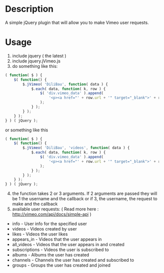 # Description
A simple jQuery plugin that will allow you to make Vimeo user requests.

# Usage

1. include jquery ( the latest )
2. include jquery.jVimeo.js
3. do something like this:
```javascript
( function( $ ) {
	$( function() {
		$.jVimeo( 'DiliBau', function( data ) {
			$.each( data, function( k, row ) {				
				$( 'div.vimeo_data' ).append(
					'<p><a href="' + row.url + '" target="_blank">' + row.title + '</a></p>';
				);
			} );
		} );
	} );
} ) ( jQuery );
```
or something like this
```javascript
( function( $ ) {
	$( function() {
		$.jVimeo( 'DiliBau', 'videos', function( data ) {
			$.each( data, function( k, row ) {				
				$( 'div.vimeo_data' ).append(
					'<p><a href="' + row.url + '" target="_blank">' + row.title + '</a></p>';
				);
			} );
		} );
	} );
} ) ( jQuery );
```
4. the function takes 2 or 3 arguments. If 2 arguments are passed they will be 1 the username and the callback or if 3, the username, the request to make and the callback
5. available user requests: ( Read more here : http://vimeo.com/api/docs/simple-api )
* info - User info for the specified user
* videos - Videos created by user
* likes - Videos the user likes
* appears_in - Videos that the user appears in
* all_videos - Videos that the user appears in and created
* subscriptions - Videos the user is subscribed to
* albums - Albums the user has created
* channels - Channels the user has created and subscribed to
* groups - Groups the user has created and joined